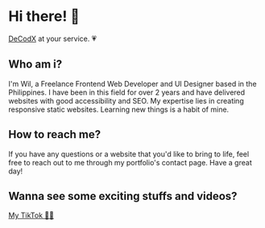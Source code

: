 # Hi there! 👋
<a href="https://wildecodx.me/">DeCodX</a> at your service. 💗

<h2>Who am i?</h2> 
<p>I'm Wil, a Freelance Frontend Web Developer and UI Designer based in the Philippines. I have been in this field for over 2 years and have delivered websites with good accessibility and SEO. My expertise lies in creating responsive static websites. Learning new things is a habit of mine.</p>

<h2>How to reach me?</h2> 
<p>If you have any questions or a website that you'd like to bring to life, feel free to reach out to me through my portfolio's contact page. Have a great day!</p>

<h2>Wanna see some exciting stuffs and videos?</h2> 
<a href="https://www.tiktok.com/@wildecodx">My TikTok 👨‍💻</a>


